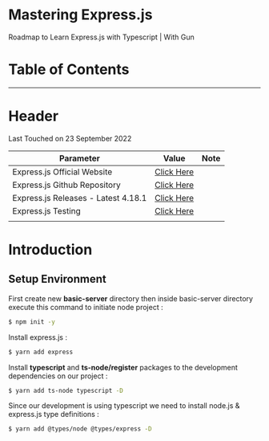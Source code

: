 # Mastering Express.js
Roadmap to Learn Express.js with Typescript | With Gun



# Table of Contents



---



# Header

Last Touched on 23 September 2022

| Parameter                           | Value                                                        | Note |
| ----------------------------------- | ------------------------------------------------------------ | ---- |
| Express.js Official Website         | [Click Here](https://expressjs.com/)                         |      |
| Express.js Github Repository        | [Click Here](https://github.com/expressjs/express)           |      |
| Express.js Releases - Latest 4.18.1 | [Click Here](https://github.com/expressjs/express/releases)  |      |
| Express.js Testing                  | [Click Here](https://github.com/expressjs/express/tree/master/test) |      |
|                                     |                                                              |      |



# Introduction



## Setup Environment

First create new **basic-server** directory then inside basic-server directory execute this command to initiate node project : 

```bash
$ npm init -y
```

Install express.js :

```bash
$ yarn add express
```

Install **typescript** and **ts-node/register** packages to the development dependencies on our project :

```bash
$ yarn add ts-node typescript -D
```

Since our development is using typescript we need to install node.js & express.js type definitions :

```bash
$ yarn add @types/node @types/express -D
```



